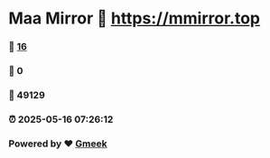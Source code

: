 # Maa Mirror :link: https://mmirror.top 
### :page_facing_up: [16](https://mmirror.top/tag.html) 
### :speech_balloon: 0 
### :hibiscus: 49129 
### :alarm_clock: 2025-05-16 07:26:12 
### Powered by :heart: [Gmeek](https://github.com/Meekdai/Gmeek)
